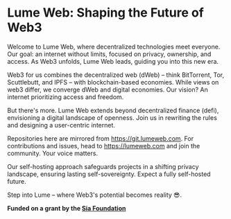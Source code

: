 # Lume Web: Shaping the Future of Web3

Welcome to Lume Web, where decentralized technologies meet everyone. Our goal: an internet without limits, focused on privacy, ownership, and access. As Web3 unfolds, Lume Web leads, guiding you into this new era.

Web3 for us combines the decentralized web (dWeb) – think BitTorrent, Tor, Scuttlebutt, and IPFS – with blockchain-based economies. While views on web3 differ, we converge dWeb and digital economies. Our vision? An internet prioritizing access and freedom.

But there's more. Lume Web extends beyond decentralized finance (defi), envisioning a digital landscape of openness. Join us in rewriting the rules and designing a user-centric internet.

Repositories here are mirrored from https://git.lumeweb.com. For contributions and issues, head to https://lumeweb.com and join the community. Your voice matters.

Our self-hosting approach safeguards projects in a shifting privacy landscape, ensuring lasting self-sovereignty. Expect a fully self-hosted future.

Step into Lume – where Web3's potential becomes reality 😎.

**Funded on a grant by the [Sia Foundation](https://sia.tech/grants)**
